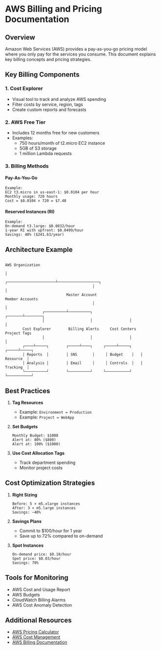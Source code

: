 # AWS Billing and Pricing Documentation

## Overview

Amazon Web Services (AWS) provides a pay-as-you-go pricing model where you only pay for the services you consume. This document explains key billing concepts and pricing strategies.

## Key Billing Components

### 1. Cost Explorer

- Visual tool to track and analyze AWS spending
- Filter costs by service, region, tags
- Create custom reports and forecasts

### 2. AWS Free Tier

- Includes 12 months free for new customers
- Examples:
  - 750 hours/month of t2.micro EC2 instance
  - 5GB of S3 storage
  - 1 million Lambda requests

### 3. Billing Methods

#### Pay-As-You-Go

```
Example:
EC2 t3.micro in us-east-1: $0.0104 per hour
Monthly usage: 720 hours
Cost = $0.0104 × 720 = $7.48
```

#### Reserved Instances (RI)

```
Example:
On-demand t3.large: $0.0832/hour
1-year RI with upfront: $0.0499/hour
Savings: 40% ($241.63/year)
```

## Architecture Example

```plaintext
                                                                        AWS Organization
                                                                                     │
                                        ┌──────────────────────┴───────────────────┐
                                        │                                          │
                            Master Account                           Member Accounts
                                        │                                     │
                 ┌──────────┴──────────┐                 ┌───────┴────────┐
                 │                     │                 │                │
        Cost Explorer        Billing Alerts     Cost Centers    Project Tags
                 │                     │                 │                │
        ┌────┴─────┐        ┌─────┴────┐     ┌─────┴─────┐   ┌─────┴─────┐
        │ Reports  │        │ SNS       │     │ Budget    │   │ Resource  │
        │ Analysis │        │ Email     │     │ Controls  │   │ Tracking  │
        └──────────┘        └──────────┘     └───────────┘   └───────────┘
```

## Best Practices

1. **Tag Resources**
     - Example: `Environment = Production`
     - Example: `Project = WebApp`

2. **Set Budgets**

     ```
     Monthly Budget: $1000
     Alert at: 80% ($800)
     Alert at: 100% ($1000)
     ```

3. **Use Cost Allocation Tags**
     - Track department spending
     - Monitor project costs

## Cost Optimization Strategies

1. **Right Sizing**

     ```
     Before: 5 × m5.xlarge instances
     After: 3 × m5.large instances
     Savings: ~40%
     ```

2. **Savings Plans**
     - Commit to $100/hour for 1 year
     - Save up to 72% compared to on-demand

3. **Spot Instances**

     ```
     On-demand price: $0.10/hour
     Spot price: $0.03/hour
     Savings: 70%
     ```

## Tools for Monitoring

- AWS Cost and Usage Report
- AWS Budgets
- CloudWatch Billing Alarms
- AWS Cost Anomaly Detection

## Additional Resources

- [AWS Pricing Calculator](https://calculator.aws/)
- [AWS Cost Management](https://aws.amazon.com/aws-cost-management/)
- [AWS Billing Documentation](https://docs.aws.amazon.com/aws-cost-management/latest/APIReference/Welcome.html)
